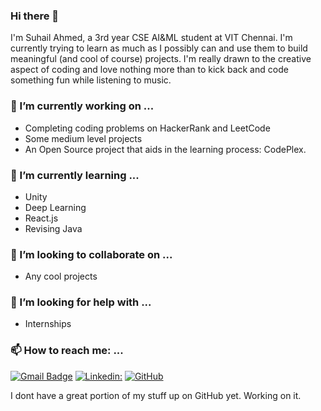 ### Hi there 👋
I'm Suhail Ahmed, a 3rd year CSE AI&ML student at VIT Chennai. I'm currently trying to learn as much as I possibly can and use them to build meaningful (and cool of course) projects. I'm really drawn to the creative aspect of coding and love nothing more than to kick back and code something fun while listening to music.

### 🔭 I’m currently working on ...
- Completing coding problems on HackerRank and LeetCode
- Some medium level projects
- An Open Source project that aids in the learning process: CodePlex.

### 🌱 I’m currently learning ...
- Unity
- Deep Learning
- React.js
- Revising Java

### 👯 I’m looking to collaborate on ...
- Any cool projects

### 🤔 I’m looking for help with ...
- Internships

### 📫 How to reach me: ...
[![Gmail Badge](https://img.shields.io/badge/-suhailahmedbittububby@gmail.com-c14438?style=flat&logo=Gmail&logoColor=white)](mailto:suhailahmedbittububby@gmail.com "Connect via Email")
[![Linkedin: ](https://img.shields.io/badge/-SuhailAhmedVelorum-blue?style=flat-square&logo=Linkedin&logoColor=white&link=https:https://www.linkedin.com/in/suhail-ahmed-372992192/)](https://www.linkedin.com/in/suhail-ahmed-372992192/)
[![GitHub](https://img.shields.io/github/followers/SuhailAhmedVelorum?label=follow&style=social)](https://github.com/SuhailAhmedVelorum)

I dont have a great portion of my stuff up on GitHub yet. Working on it.
